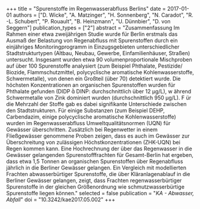 +++
title = "Spurenstoffe im Regenwasserabfluss Berlins"
date = 2017-01-01
authors = ["D. Wicke", "A. Matzinger", "H. Sonnenberg", "N. Caradot", "R. -L. Schubert", "P. Rouault", "B. Heinzmann", "U. Dünnbier", "D. von Seggern"]
publication_types = ["2"]
abstract = "Zusammenfassung Im Rahmen einer etwa zweijährigen Studie wurde für Berlin erstmals das Ausmaß der Belastung von Regenabfluss mit Spurenstoffen durch ein einjähriges Monitoringprogramm in Einzugsgebieten unterschiedlicher Stadtstrukturtypen (Altbau, Neubau, Gewerbe, Einfamilienhäuser, Straßen) untersucht. Insgesamt wurden etwa 90 volumenproportionale Mischproben auf über 100 Spurenstoffe analysiert (zum Beispiel Phthalate, Pestizide/ Biozide, Flammschutzmittel, polycyclische aromatische Kohlenwasserstoffe, Schwermetalle), von denen ein Großteil (über 70) detektiert wurde. Die höchsten Konzentrationen an organischen Spurenstoffen wurden für Phthalate gefunden (DIDP  DINP: durchschnittlich über 12  μg/L), w ährend Schwermetalle von Zink dominiert wurden (durchschnittlich 950  μg/L). F ür die Mehrzahl der Stoffe gab es dabei signifikante Unterschiede zwischen den Stadtstrukturen. Für einige Substanzen (zum Beispiel DEHP, Carbendazim, einige polycyclische aromatische Kohlenwasserstoffe) wurden im Regenwasserabfluss Umweltqualitätsnormen (UQN) für Gewässer überschritten. Zusätzlich bei Regenwetter in einem Fließgewässer genommene Proben zeigen, dass es auch im Gewässer zur Überschreitung von zulässigen Höchstkonzentrationen (ZHK-UQN) bei Regen kommen kann. Eine Hochrechnung der über das Regenwasser in die Gewässer gelangenden Spurenstofffrachten für Gesamt-Berlin hat ergeben, dass etwa 1,5 Tonnen an organischen Spurenstoffen über Regenabfluss jährlich in die Berliner Gewässer gelangen. Ein Vergleich mit modellierten Frachten abwasserbürtiger Spurenstoffe, die über Kläranlagenablauf in die Berliner Gewässer gelangen, zeigt, dass Frachten regenwasserbürtiger Spurenstoffe in der gleichen Größenordnung wie schmutzwasserbürtige Spurenstoffe liegen können."
selected = false
publication = "*KA - Abwasser, Abfall*"
doi = "10.3242/kae2017.05.002"
+++

